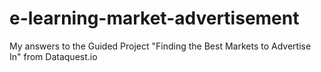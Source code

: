 # e-learning-market-advertisement
My answers to the Guided Project "Finding the Best Markets to Advertise In" from Dataquest.io
